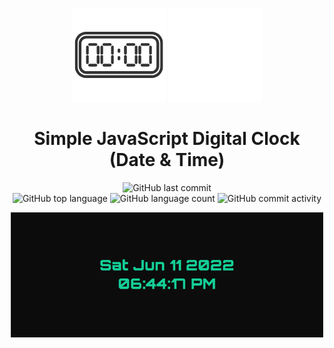 <div align="center">

  ![](https://github.com/cba0311/DigitalClock/blob/master/assets/banner.png#gh-light-mode-only)
  ![](https://github.com/cba0311/DigitalClock/blob/master/assets/banner-dark.png#gh-dark-mode-only)

  <h1>Simple JavaScript Digital Clock</br>(Date & Time)</h1>
  
  ![GitHub last commit](https://img.shields.io/github/last-commit/cba0311/DigitalClock?style=flat-square)  
  ![GitHub top language](https://img.shields.io/github/languages/top/cba0311/DigitalClock?style=flat-square)
  ![GitHub language count](https://img.shields.io/github/languages/count/cba0311/DigitalClock?style=flat-square)
  ![GitHub commit activity](https://img.shields.io/github/commit-activity/w/cba0311/DigitalClock?style=flat-square)

  ![](https://github.com/cba0311/DigitalClock/blob/master/assets/DigitalClock.png)
</div>
